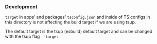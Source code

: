 ### Development

`target` in apps' and packages' `tsconfig.json` and inside of TS configs in this directory is not affecting the build target if we are using tsup. 

The default target is the tsup (esbuild) default target and can be changed with the tsup flag `--target`.
